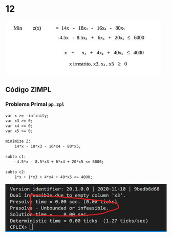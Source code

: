 # 12

![image](resources/ex.jpg)

## Código ZIMPL

### Problema Primal `pp.zpl`

    var x >= -infinity;
    var x3 >= 0;
    var x4 >= 0;
    var x5 >= 0;

    minimize Z:
        14*x - 18*x3 - 16*x4 - 80*x5;

    subto c1:
        -4.5*x - 8.5*x3 + 6*x4 + 20*x5 <= 6000;

    subto c2:
        1*x + 1*x3 + 4*x4 + 40*x5 <= 4000;

![image](resources/sol.jpg)
